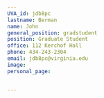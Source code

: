 ```yaml
---
UVA_id: jdb8pc
lastname: Berman
name: John
general_position: gradstudent
position: Graduate Student
office: 112 Kerchof Hall
phone: 434-243-2304
email: jdb8pc@virginia.edu
image:
personal_page:


---
```

